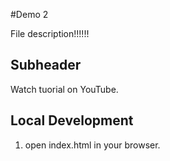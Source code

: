 #Demo 2

File description!!!!!!

## Subheader 
Watch tuorial on YouTube.

## Local Development

1. open index.html in your browser.